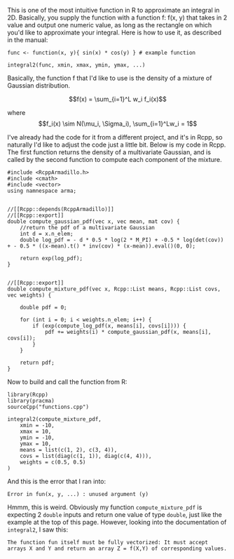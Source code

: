 This is one of the most intuitive function in R to approximate an integral in 2D. Basically, you supply the function with a function f: f(x, y) that takes in 2 value and output one numeric value, as long as the rectangle on which you'd like to approximate your integral. Here is how to use it, as described in the manual:

```{r}
func <- function(x, y){ sin(x) * cos(y) } # example function

integral2(func, xmin, xmax, ymin, ymax, ...)
```

Basically, the function f that I'd like to use is the density of a mixture of Gaussian distribution. 

$$f(x) = \sum_{i=1}^L w_i f_i(x)$$ 

where $$f_i(x) \sim N(\mu_i, \Sigma_i), \sum_{i=1}^Lw_i = 1$$

I've already had the code for it from a different project, and it's in Rcpp, so naturally I'd like to adjust the code just a little bit. Below is my code in Rcpp. The first function returns the density of a multivariate Gaussian, and is called by the second function to compute each component of the mixture. 
```{r}
#include <RcppArmadillo.h>
#include <cmath>
#include <vector>
using namnespace arma;


//[[Rcpp::depends(RcppArmadillo)]]
//[[Rcpp::export]]
double compute_gaussian_pdf(vec x, vec mean, mat cov) {
    //return the pdf of a multivariate Gaussian
    int d = x.n_elem;
    double log_pdf = - d * 0.5 * log(2 * M_PI) + -0.5 * log(det(cov)) + - 0.5 * ((x-mean).t() * inv(cov) * (x-mean)).eval()(0, 0);

    return exp(log_pdf);
}


//[[Rcpp::export]]
double compute_mixture_pdf(vec x, Rcpp::List means, Rcpp::List covs, vec weights) {

    double pdf = 0;

    for (int i = 0; i < weights.n_elem; i++) {
        if (exp(compute_log_pdf(x, means[i], covs[i]))) {
            pdf += weights(i) * compute_gaussian_pdf(x, means[i], covs[i]);
        }
    }

    return pdf;
}
```

Now to build and call the function from R:
```{r}
library(Rcpp)
library(pracma)
sourceCpp("functions.cpp")

integral2(compute_mixture_pdf,
    xmin = -10,
    xmax = 10,
    ymin = -10,
    ymax = 10,
    means = list(c(1, 2), c(3, 4)),
    covs = list(diag(c(1, 1)), diag(c(4, 4))),
    weights = c(0.5, 0.5)
)
```

And this is the error that I ran into: 
```{r}
Error in fun(x, y, ...) : unused argument (y)
```
Hmmm, this is weird. Obviously my function `compute_mixture_pdf` is expecting 2 `double` inputs and return one value of type `double`, just like the example at the top of this page. However, looking into the documentation of `integral2`, I saw this:

```{r}
The function fun itself must be fully vectorized: It must accept arrays X and Y and return an array Z = f(X,Y) of corresponding values. 
```
